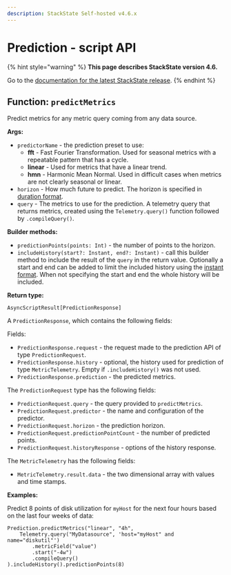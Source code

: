 ```yaml
---
description: StackState Self-hosted v4.6.x
---
```


# Prediction - script API

{% hint style="warning" %}
**This page describes StackState version 4.6.**

Go to the [documentation for the latest StackState release](https://docs.stackstate.com/develop/reference/scripting/script-apis/prediction).
{% endhint %}

## Function: `predictMetrics`

Predict metrics for any metric query coming from any data source.

**Args:**

* `predictorName` - the prediction preset to use: 
  * **fft** - Fast Fourier Transformation. Used for seasonal metrics with a repeatable pattern that has a cycle.
  * **linear** - Used for metrics that have a linear trend.
  * **hmn** - Harmonic Mean Normal. Used in difficult cases when metrics are not clearly seasonal or linear.
* `horizon` - How much future to predict. The horizon is specified in [duration format](time.md).
* `query` - The metrics to use for the prediction. A telemetry query that returns metrics, created using the `Telemetry.query()` function followed by `.compileQuery()`.

**Builder methods:**

* `predictionPoints(points: Int)` - the number of points to the horizon.
* `includeHistory(start?: Instant, end?: Instant)` - call this builder method to include the result of the `query` in the return value. Optionally a start and end can be added to limit the included history using the [instant format](time.md). When not specifying the start and end the whole history will be included.

**Return type:**

`AsyncScriptResult[PredictionResponse]`

A `PredictionResponse`, which contains the following fields:

Fields:

* `PredictionResponse.request` - the request made to the prediction API of type `PredictionRequest`.
* `PredictionResponse.history` - optional, the history used for prediction of type `MetricTelemetry`. Empty if `.includeHistory()` was not used.
* `PredictionResponse.prediction` - the predicted metrics.

The `PredictionRequest` type has the following fields:

* `PredictionRequest.query` - the query provided to `predictMetrics`.
* `PredictionRequest.predictor` - the name and configuration of the predictor.
* `PredictionRequest.horizon` - the prediction horizon.
* `PredictionRequest.predictionPointCount` - the number of predicted points.
* `PredictionRequest.historyResponse` - options of the history response.

The `MetricTelemetry` has the following fields:

* `MetricTelemetry.result.data` - the two dimensional array with values and time stamps.

**Examples:**

Predict 8 points of disk utilization for `myHost` for the next four hours based on the last four weeks of data:

```text
Prediction.predictMetrics("linear", "4h",
    Telemetry.query("MyDatasource", 'host="myHost" and name="diskutil"')
        .metricField("value")
        .start("-4w")
        .compileQuery()
).includeHistory().predictionPoints(8)
```

